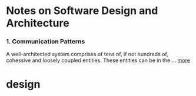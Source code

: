 # Notes on Software Design and Architecture #

### 1. Communication Patterns 
A well-architected system comprises of tens of, if not hundreds of, cohessive and loosely coupled entities. These entities can be in the ... [more](blogs/communication.md)
# design
